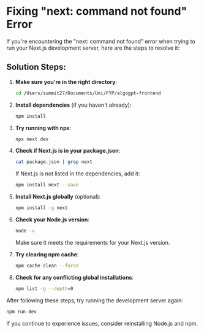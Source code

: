 
# Fixing "next: command not found" Error

If you're encountering the "next: command not found" error when trying to run your Next.js development server, here are the steps to resolve it:

## Solution Steps:

1. **Make sure you're in the right directory**:
   ```bash
   cd /Users/summit27/Documents/Uni/FYP/algogpt-frontend
   ```

2. **Install dependencies** (if you haven't already):
   ```bash
   npm install
   ```

3. **Try running with npx**:
   ```bash
   npx next dev
   ```

4. **Check if Next.js is in your package.json**:
   ```bash
   cat package.json | grep next
   ```
   If Next.js is not listed in the dependencies, add it:
   ```bash
   npm install next --save
   ```

5. **Install Next.js globally** (optional):
   ```bash
   npm install -g next
   ```

6. **Check your Node.js version**:
   ```bash
   node -v
   ```
   Make sure it meets the requirements for your Next.js version.

7. **Try clearing npm cache**:
   ```bash
   npm cache clean --force
   ```

8. **Check for any conflicting global installations**:
   ```bash
   npm list -g --depth=0
   ```

After following these steps, try running the development server again:

```bash
npm run dev
```

If you continue to experience issues, consider reinstalling Node.js and npm.
